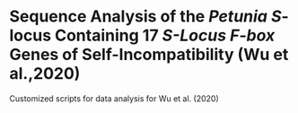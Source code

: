 # Sequence Analysis of the *Petunia* *S*-locus Containing 17 *S-Locus F-box* Genes of Self-Incompatibility (Wu et al.,2020)
Customized scripts for data analysis for Wu et al. (2020)
